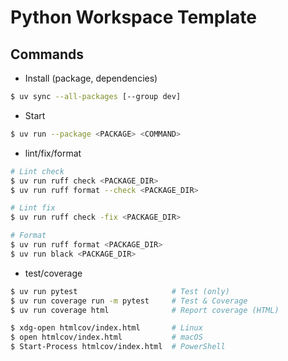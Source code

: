 # Python Workspace Template

## Commands

- Install (package, dependencies)

```bash
$ uv sync --all-packages [--group dev]
```

- Start

```bash
$ uv run --package <PACKAGE> <COMMAND>
```

- lint/fix/format

```bash
# Lint check
$ uv run ruff check <PACKAGE_DIR>
$ uv run ruff format --check <PACKAGE_DIR>

# Lint fix
$ uv run ruff check -fix <PACKAGE_DIR>

# Format
$ uv run ruff format <PACKAGE_DIR>
$ uv run black <PACKAGE_DIR>
```

- test/coverage

```bash
$ uv run pytest                     # Test (only)
$ uv run coverage run -m pytest     # Test & Coverage
$ uv run coverage html              # Report coverage (HTML)

$ xdg-open htmlcov/index.html       # Linux
$ open htmlcov/index.html           # macOS
$ Start-Process htmlcov/index.html  # PowerShell
```
